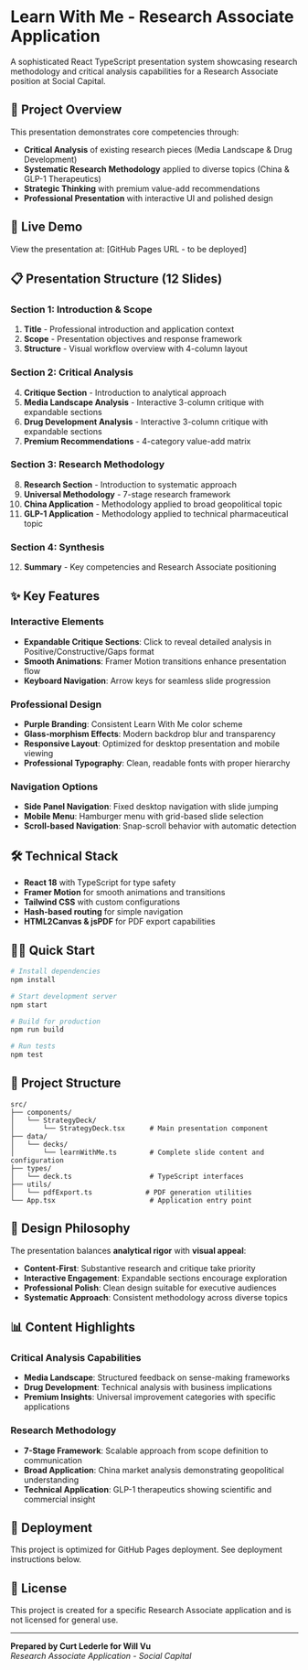 # Learn With Me - Research Associate Application

A sophisticated React TypeScript presentation system showcasing research methodology and critical analysis capabilities for a Research Associate position at Social Capital.

## 🎯 Project Overview

This presentation demonstrates core competencies through:
- **Critical Analysis** of existing research pieces (Media Landscape & Drug Development)
- **Systematic Research Methodology** applied to diverse topics (China & GLP-1 Therapeutics)
- **Strategic Thinking** with premium value-add recommendations
- **Professional Presentation** with interactive UI and polished design

## 🚀 Live Demo

View the presentation at: [GitHub Pages URL - to be deployed]

## 📋 Presentation Structure (12 Slides)

### Section 1: Introduction & Scope
1. **Title** - Professional introduction and application context
2. **Scope** - Presentation objectives and response framework  
3. **Structure** - Visual workflow overview with 4-column layout

### Section 2: Critical Analysis
4. **Critique Section** - Introduction to analytical approach
5. **Media Landscape Analysis** - Interactive 3-column critique with expandable sections
6. **Drug Development Analysis** - Interactive 3-column critique with expandable sections
7. **Premium Recommendations** - 4-category value-add matrix

### Section 3: Research Methodology
8. **Research Section** - Introduction to systematic approach
9. **Universal Methodology** - 7-stage research framework
10. **China Application** - Methodology applied to broad geopolitical topic
11. **GLP-1 Application** - Methodology applied to technical pharmaceutical topic

### Section 4: Synthesis
12. **Summary** - Key competencies and Research Associate positioning

## ✨ Key Features

### Interactive Elements
- **Expandable Critique Sections**: Click to reveal detailed analysis in Positive/Constructive/Gaps format
- **Smooth Animations**: Framer Motion transitions enhance presentation flow
- **Keyboard Navigation**: Arrow keys for seamless slide progression

### Professional Design
- **Purple Branding**: Consistent Learn With Me color scheme
- **Glass-morphism Effects**: Modern backdrop blur and transparency
- **Responsive Layout**: Optimized for desktop presentation and mobile viewing
- **Professional Typography**: Clean, readable fonts with proper hierarchy

### Navigation Options
- **Side Panel Navigation**: Fixed desktop navigation with slide jumping
- **Mobile Menu**: Hamburger menu with grid-based slide selection  
- **Scroll-based Navigation**: Snap-scroll behavior with automatic detection

## 🛠 Technical Stack

- **React 18** with TypeScript for type safety
- **Framer Motion** for smooth animations and transitions
- **Tailwind CSS** with custom configurations
- **Hash-based routing** for simple navigation
- **HTML2Canvas & jsPDF** for PDF export capabilities

## 🏃‍♂️ Quick Start

```bash
# Install dependencies
npm install

# Start development server
npm start

# Build for production
npm run build

# Run tests
npm test
```

## 📁 Project Structure

```
src/
├── components/
│   └── StrategyDeck/
│       └── StrategyDeck.tsx      # Main presentation component
├── data/
│   └── decks/
│       └── learnWithMe.ts        # Complete slide content and configuration
├── types/
│   └── deck.ts                   # TypeScript interfaces
├── utils/
│   └── pdfExport.ts             # PDF generation utilities
└── App.tsx                       # Application entry point
```

## 🎨 Design Philosophy

The presentation balances **analytical rigor** with **visual appeal**:

- **Content-First**: Substantive research and critique take priority
- **Interactive Engagement**: Expandable sections encourage exploration
- **Professional Polish**: Clean design suitable for executive audiences
- **Systematic Approach**: Consistent methodology across diverse topics

## 📊 Content Highlights

### Critical Analysis Capabilities
- **Media Landscape**: Structured feedback on sense-making frameworks
- **Drug Development**: Technical analysis with business implications
- **Premium Insights**: Universal improvement categories with specific applications

### Research Methodology
- **7-Stage Framework**: Scalable approach from scope definition to communication
- **Broad Application**: China market analysis demonstrating geopolitical understanding
- **Technical Application**: GLP-1 therapeutics showing scientific and commercial insight

## 🚀 Deployment

This project is optimized for GitHub Pages deployment. See deployment instructions below.

## 📝 License

This project is created for a specific Research Associate application and is not licensed for general use.

---

**Prepared by Curt Lederle for Will Vu**  
*Research Associate Application - Social Capital*